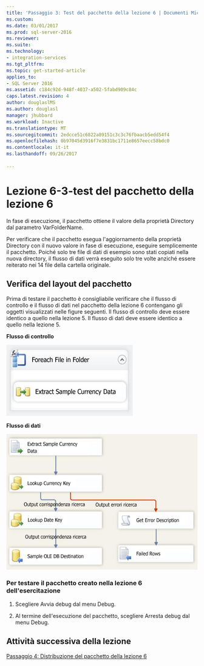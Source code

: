 ```yaml
---
title: 'Passaggio 3: Test del pacchetto della lezione 6 | Documenti Microsoft'
ms.custom: 
ms.date: 03/01/2017
ms.prod: sql-server-2016
ms.reviewer: 
ms.suite: 
ms.technology:
- integration-services
ms.tgt_pltfrm: 
ms.topic: get-started-article
applies_to:
- SQL Server 2016
ms.assetid: c184c92d-948f-4037-a502-5fabd909c84c
caps.latest.revision: 4
author: douglaslMS
ms.author: douglasl
manager: jhubbard
ms.workload: Inactive
ms.translationtype: MT
ms.sourcegitcommit: 2edcce51c6822a89151c3c3c76fbaacb5edd54f4
ms.openlocfilehash: 0b97045d3916f7e3831bc1711e8657eecc58bdc0
ms.contentlocale: it-it
ms.lasthandoff: 09/26/2017

---
```

# <a name="lesson-6-3---testing-the-lesson-6-package"></a>Lezione 6-3-test del pacchetto della lezione 6
In fase di esecuzione, il pacchetto ottiene il valore della proprietà Directory dal parametro VarFolderName.  
  
Per verificare che il pacchetto esegua l'aggiornamento della proprietà Directory con il nuovo valore in fase di esecuzione, eseguire semplicemente il pacchetto. Poiché solo tre file di dati di esempio sono stati copiati nella nuova directory, il flusso di dati verrà eseguito solo tre volte anziché essere reiterato nei 14 file della cartella originale.  
  
## <a name="checking-the-package-layout"></a>Verifica del layout del pacchetto  
Prima di testare il pacchetto è consigliabile verificare che il flusso di controllo e il flusso di dati nel pacchetto della lezione 6 contengano gli oggetti visualizzati nelle figure seguenti. Il flusso di controllo deve essere identico a quello nella lezione 5. Il flusso di dati deve essere identico a quello nella lezione 5.  
  
**Flusso di controllo**  
  
![Flusso di controllo](../integration-services/media/task3lesson6control.jpg "Flusso di controllo")  
  
**Flusso di dati**  
  
![Flusso di dati](../integration-services/media/task3lesson6data.jpg "Flusso di dati")  
  
### <a name="to-test-the-lesson-6-tutorial-package"></a>Per testare il pacchetto creato nella lezione 6 dell'esercitazione  
  
1.  Scegliere Avvia debug dal menu Debug.  
  
2.  Al termine dell'esecuzione del pacchetto, scegliere Arresta debug dal menu Debug.  
  
## <a name="next-task-in-lesson"></a>Attività successiva della lezione  
[Passaggio 4: Distribuzione del pacchetto della lezione 6](../integration-services/lesson-6-4-deploying-the-lesson-6-package.md)  
  
  
  

